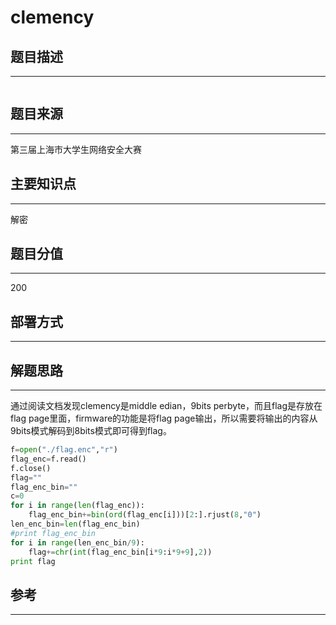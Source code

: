 # clemency

## 题目描述
---
```

```

## 题目来源
---
第三届上海市大学生网络安全大赛

## 主要知识点
---
解密

## 题目分值
---
200

## 部署方式
---


## 解题思路
---
通过阅读文档发现clemency是middle edian，9bits perbyte，而且flag是存放在flag page里面，firmware的功能是将flag page输出，所以需要将输出的内容从9bits模式解码到8bits模式即可得到flag。

```python
f=open("./flag.enc","r")
flag_enc=f.read()
f.close()
flag=""
flag_enc_bin=""
c=0
for i in range(len(flag_enc)):
    flag_enc_bin+=bin(ord(flag_enc[i]))[2:].rjust(8,"0")
len_enc_bin=len(flag_enc_bin)
#print flag_enc_bin
for i in range(len_enc_bin/9):
    flag+=chr(int(flag_enc_bin[i*9:i*9+9],2))
print flag
```

## 参考
---
